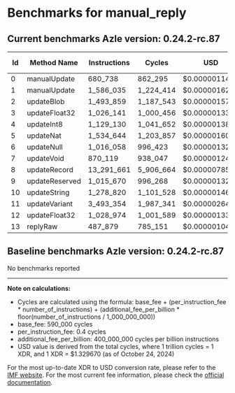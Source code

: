 # Benchmarks for manual_reply

## Current benchmarks Azle version: 0.24.2-rc.87

| Id  | Method Name    | Instructions | Cycles    | USD           | USD/Million Calls |
| --- | -------------- | ------------ | --------- | ------------- | ----------------- |
| 0   | manualUpdate   | 680_738      | 862_295   | $0.0000011466 | $1.14             |
| 1   | manualUpdate   | 1_586_035    | 1_224_414 | $0.0000016281 | $1.62             |
| 2   | updateBlob     | 1_493_859    | 1_187_543 | $0.0000015790 | $1.57             |
| 3   | updateFloat32  | 1_026_141    | 1_000_456 | $0.0000013303 | $1.33             |
| 4   | updateInt8     | 1_129_130    | 1_041_652 | $0.0000013851 | $1.38             |
| 5   | updateNat      | 1_534_644    | 1_203_857 | $0.0000016007 | $1.60             |
| 6   | updateNull     | 1_016_058    | 996_423   | $0.0000013249 | $1.32             |
| 7   | updateVoid     | 870_119      | 938_047   | $0.0000012473 | $1.24             |
| 8   | updateRecord   | 13_291_661   | 5_906_664 | $0.0000078539 | $7.85             |
| 9   | updateReserved | 1_015_670    | 996_268   | $0.0000013247 | $1.32             |
| 10  | updateString   | 1_278_820    | 1_101_528 | $0.0000014647 | $1.46             |
| 11  | updateVariant  | 3_493_354    | 1_987_341 | $0.0000026425 | $2.64             |
| 12  | updateFloat32  | 1_028_974    | 1_001_589 | $0.0000013318 | $1.33             |
| 13  | replyRaw       | 487_879      | 785_151   | $0.0000010440 | $1.04             |

## Baseline benchmarks Azle version: 0.24.2-rc.87

No benchmarks reported

---

**Note on calculations:**

-   Cycles are calculated using the formula: base_fee + (per_instruction_fee \* number_of_instructions) + (additional_fee_per_billion \* floor(number_of_instructions / 1_000_000_000))
-   base_fee: 590_000 cycles
-   per_instruction_fee: 0.4 cycles
-   additional_fee_per_billion: 400_000_000 cycles per billion instructions
-   USD value is derived from the total cycles, where 1 trillion cycles = 1 XDR, and 1 XDR = $1.329670 (as of October 24, 2024)

For the most up-to-date XDR to USD conversion rate, please refer to the [IMF website](https://www.imf.org/external/np/fin/data/rms_sdrv.aspx).
For the most current fee information, please check the [official documentation](https://internetcomputer.org/docs/current/developer-docs/gas-cost#execution).
